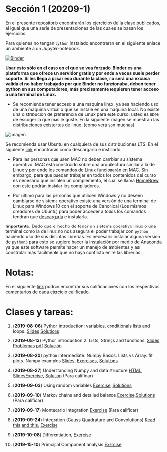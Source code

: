 # Sección 1 (20209-1)
En el presente repositorio encontrarán los ejercicios de la clase publicados, al igual que una seríe de presentaciones de las cuales se basan los ejercicios.


Para quienes no tengan ``python`` instalado encontrarán en el siguiente enlace un ambiente a un Jupyter-notebook.



[![Binder](http://mybinder.org/badge_logo.svg)](http://beta.mybinder.org/v2/gh/ComputoCienciasUniandes/FISI2029-201920/master)

__Usar esto sólo en el caso en el que se vea forzado. Binder es una plataforma que ofrece un servidor gratis y por ende a veces suele perder soporte. Si les llega a pasar eso durante la clase, no será una excusa valida el no haber trabajado por que Binder no funcionaba, deben tener python en sus computadores, más precisamente requieren tener acceso a una terminal de Linux.__
* Se recomienda tener acceso a una maquina linux. ya sea haciendo uso de una maquina virtual o que se instale en una maquina local. No existe una distribución de preferencia de Linux para este curso, usted es libre de escoger la que más le guste. En la siguiente imagen se muestran las distribuciones existentes de linux. (como verá son muchas)

![imagen](https://upload.wikimedia.org/wikipedia/commons/1/1b/Linux_Distribution_Timeline.svg)

Se recomienda usar Ubuntu en cualquiera de sus distribuciones LTS. En el siguiente [link](https://ubuntu.com/download/desktop) encontrarán como descargarlo e instalarlo

* Para las personas que usen MAC no deben cambiar su sistema operativo. MAC está construido sobre una arquitectura similar a la de Linux y por ende los comandos de Linux funcionarán en MAC. Sin embargo, para que puedan trabajar en todos los contenidos del curso es necesario que instalen un complemento, el cual se llama [HomeBrew](https://brew.sh/), con este podrán instalar los compiladores.

* Por ultimo para las personas que utilicen Windows y no deseen cambiarse de sistema operativo existe una versión de una terminal de Linux para Windows 10 con el soporte de Canonical (Los mismos creadores de Ubuntu) para poder acceder a todos los comandos tendrán que [descargarla](https://www.microsoft.com/en-us/p/ubuntu/9nblggh4msv6?activetab=pivot:overviewtab) e instalarla.



__Importante:__ Dado que el hecho de tener un sistema operativo linux o una terminal como la de linux no nos asegura el poder trabajar con ``python`` haciendo uso de sus distintas librerias. Es necesario instalar alguna versión de ``python3`` para esto se sugiere hacer la instalación por medio de [Anaconda](https://www.anaconda.com/distribution/) ya que este software permite hacer un manejo de ambientes y así constrolar más facilmente que no haya conflicto entre las librerías.

Notas:
======
En el siguiente [link](https://docs.google.com/spreadsheets/d/1P2-_5I8-kQ2Am37mX5LYDmbRV2Cvzm4xNiBBf3uth6E/edit?usp=sharing) podran encontrar sus calificaciones con los respectivos comentarios de cada ejercicio calificado.

Clases y tareas:
================

1. (__2019-08-06__) Python introduction: variables, conditionals lists and loops.  [Slides](https://josemontanac.github.io/Laboratorio-Metodos-Computacionales/1/Intro.slides.html#/) [Solutions](https://josemontanac.github.io/Laboratorio-Metodos-Computacionales/2/Solutions.pdf)

2. (__2019-08-13__) Python introduction 2: Lists, Strings  and functions. [Slides](https://josemontanac.github.io/Laboratorio-Metodos-Computacionales/1/List_Strings_Functions.slides.html#/) [Problemas](https://josemontanac.github.io/Laboratorio-Metodos-Computacionales/1/Exercise%20Lists%2C%20Functions%2C%20Strings.html) [pdf](https://josemontanac.github.io/Laboratorio-Metodos-Computacionales/1/Exercise_Lists_Functions_Strings.pdf) [Solución](https://josemontanac.github.io/Laboratorio-Metodos-Computacionales/1/Solucion_3_Problemas.html)

3. (__2019-08-20__) python intermediate: Numpy Basics: Lists vs Array. fit plots. Numpy examples [Slides](https://josemontanac.github.io/Laboratorio-Metodos-Computacionales/1/Numpy_Basics_slides.pdf), [Exercises](https://josemontanac.github.io/Laboratorio-Metodos-Computacionales/1/Exercise%203.html), [Solutions](https://josemontanac.github.io/Laboratorio-Metodos-Computacionales/1/Solucion%203_gaussian.html)

4. (__2019-08-27__) Understanding Numpy and data structure [HTML](https://josemontanac.github.io/Laboratorio-Metodos-Computacionales/1/Numpy.html), [Slides](https://josemontanac.github.io/Laboratorio-Metodos-Computacionales/1/Numpy.slides.html#/)[Exercise](https://josemontanac.github.io/Laboratorio-Metodos-Computacionales/1/Programa_widget.html), [Solution](https://josemontanac.github.io/Laboratorio-Metodos-Computacionales/1/Solution_image_1.html)  (Para calificar)
5. (__2019-09-03__) Using random variables [Exercise](https://josemontanac.github.io/Laboratorio-Metodos-Computacionales/1/Ejercicio_5.html), [Solutions](https://josemontanac.github.io/Laboratorio-Metodos-Computacionales/1/Solution_5.html)
6. (__2019-09-10__) Markov chains and detailed balance [Exercise](https://josemontanac.github.io/Laboratorio-Metodos-Computacionales/1/Montecarlo%20Algorithm.html),[Solutions](https://josemontanac.github.io/Laboratorio-Metodos-Computacionales/1/Montecarlo%20Algorithm_solution.html)  (Para calificar)
7. (__2019-09-17__) Montecarlo Integration [Exercise](https://josemontanac.github.io/Laboratorio-Metodos-Computacionales/1/ejercicio%207.html)  (Para calificar)
8. (__2019-09-24__) Integration (Gauss Quadrature and Convolutions) [Read this](https://en.wikipedia.org/wiki/Convolution) [and this](https://www.cs.umd.edu/~djacobs/CMSC426/Convolution.pdf), [Exercise](https://josemontanac.github.io/Laboratorio-Metodos-Computacionales/1/Exercise_8.html)
9. (__2019-10-08__) Differentiation, [Exercise](https://josemontanac.github.io/Laboratorio-Metodos-Computacionales/1/Exercise_9.html)  
10. (__2019-15-10__) Primcipal Component analysis [Exercise](https://josemontanac.github.io/Laboratorio-Metodos-Computacionales/1/Exercise_10(PCA).html)
